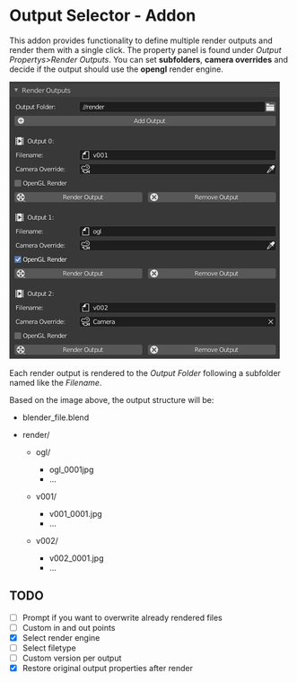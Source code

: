 # Output Selector - Addon

This addon provides functionality to define multiple render outputs and render them with a single click.  The property panel is found under *Output Propertys>Render Outputs*. You can set **subfolders**, **camera overrides** and decide if the output should use the **opengl** render engine.

![Overview](img/01-overview.jpg)

Each render output is rendered to the *Output Folder* following a subfolder named like the *Filename*.

Based on the image above, the output structure will be:

- blender_file.blend

- render/

  - ogl/

    - ogl_0001jpg
    - ...

  - v001/

    - v001_0001.jpg
    - ...

  - v002/

    - v002_0001.jpg
    - ...


## TODO

- [ ] Prompt if you want to overwrite already rendered files 
- [ ] Custom in and out points
- [x] Select render engine
- [ ] Select filetype
- [ ] Custom version per output
- [x] Restore original output properties after render
